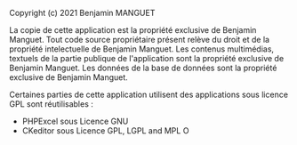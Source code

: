Copyright (c) 2021 Benjamin MANGUET

La copie de cette application est la propriété exclusive de Benjamin Manguet.
Tout code source propriétaire présent relève du droit et de la propriété intelectuelle de Benjamin Manguet.
Les contenus multimédias, textuels de la partie publique de l'application sont la propriété exclusive de Benjamin Manguet.
Les données de la base de données sont la propriété exclusive de Benjamin Manguet.

Certaines parties de cette application utilisent des applications sous licence GPL sont réutilisables :
- PHPExcel sous Licence GNU
- CKeditor sous Licence GPL, LGPL and MPL O
